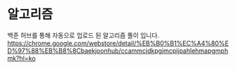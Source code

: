 # 알고리즘

백준 허브를 통해 자동으로 업로드 된 알고리즘 풀이 입니다.
https://chrome.google.com/webstore/detail/%EB%B0%B1%EC%A4%80%ED%97%88%EB%B8%8Cbaekjoonhub/ccammcjdkpgjmcpijpahlehmapgmphmk?hl=ko
